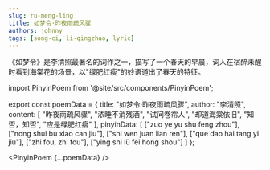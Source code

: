 ```yaml
---
slug: ru-meng-ling
title: 如梦令·昨夜雨疏风骤
authors: johnny
tags: [song-ci, li-qingzhao, lyric]
---
```


《如梦令》是李清照最著名的词作之一，描写了一个春天的早晨，词人在宿醉未醒时看到海棠花的场景，以"绿肥红瘦"的妙语道出了春天的特征。

<!-- truncate -->

import PinyinPoem from '@site/src/components/PinyinPoem';

export const poemData = {
  title: "如梦令·昨夜雨疏风骤",
  author: "李清照",
  content: [
    "昨夜雨疏风骤",
    "浓睡不消残酒",
    "试问卷帘人",
    "却道海棠依旧",
    "知否，知否",
    "应是绿肥红瘦"
  ],
  pinyinData: [
    ["zuo ye yu shu feng zhou"],
    ["nong shui bu xiao can jiu"],
    ["shi wen juan lian ren"],
    ["que dao hai tang yi jiu"],
    ["zhi fou, zhi fou"],
    ["ying shi lü fei hong shou"]
  ]
};

<PinyinPoem {...poemData} /> 